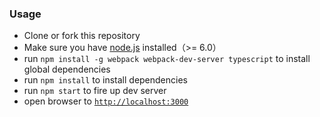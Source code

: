 ### Usage
- Clone or fork this repository
- Make sure you have [node.js](https://nodejs.org/) installed（>= 6.0）
- run `npm install -g webpack webpack-dev-server typescript` to install global dependencies
- run `npm install` to install dependencies
- run `npm start` to fire up dev server
- open browser to [`http://localhost:3000`](http://localhost:3000)
